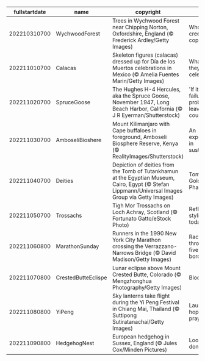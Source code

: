 |fullstartdate|name|copyright|title|image|
|--|--|--|--|--|
202210310700|WychwoodForest|Trees in Wychwood Forest near Chipping Norton, Oxfordshire, England (© Frederick Ardley/Getty Images)|Who's in this creepy copse?|![](/en-US/2022/11/202210310700WychwoodForest.jpg)|
202211010700|Calacas|Skeleton figures (calacas) dressed up for Día de los Muertos celebrations in Mexico (© Amelia Fuentes Marin/Getty Images)|What are they celebrating?|![](/en-US/2022/11/202211010700Calacas.jpg)|
202211020700|SpruceGoose|The Hughes H-4 Hercules, aka the Spruce Goose, November 1947, Long Beach Harbor, California (© J R Eyerman/Shutterstock)|'If it's a failure, I'll probably leave this country'|![](/en-US/2022/11/202211020700SpruceGoose.jpg)|
202211030700|AmboseliBioshere|Mount Kilimanjaro with Cape buffaloes in foreground, Amboseli Biosphere Reserve, Kenya (© RealityImages/Shutterstock)|An experiment in sustainability|![](/en-US/2022/11/202211030700AmboseliBioshere.jpg)|
202211040700|Deities|Depiction of deities from the Tomb of Tutankhamun at the Egyptian Museum, Cairo, Egypt (© Stefan Lippmann/Universal Images Group via Getty Images)|Tomb of the Golden Pharaoh|![](/en-US/2022/11/202211040700Deities.jpg)|
202211050700|Trossachs|Tigh Mor Trossachs on Loch Achray, Scotland (© Fortunato Gatto/eStock Photo)|Reflecting its stylish past today|![](/en-US/2022/11/202211050700Trossachs.jpg)|
202211060800|MarathonSunday|Runners in the 1990 New York City Marathon crossing the Verrazzano-Narrows Bridge (© David Madison/Getty Images)|Racing through the five boroughs|![](/en-US/2022/11/202211060800MarathonSunday.jpg)|
202211070800|CrestedButteEclispe|Lunar eclipse above Mount Crested Butte, Colorado (© Mengzhonghua Photography/Getty Images)|Blood moon|![](/en-US/2022/11/202211070800CrestedButteEclispe.jpg)|
202211080800|YiPeng|Sky lanterns take flight during the Yi Peng Festival in Chiang Mai, Thailand (© Suttipong Sutiratanachai/Getty Images)|Launching hopes and prayers|![](/en-US/2022/11/202211080800YiPeng.jpg)|
202211090800|HedgehogNest|European hedgehog in Sussex, England (© Jules Cox/Minden Pictures)|Look, but don't touch|![](/en-US/2022/11/202211090800HedgehogNest.jpg)|
